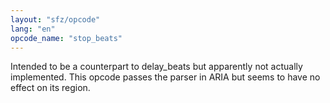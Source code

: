 ```yaml
---
layout: "sfz/opcode"
lang: "en"
opcode_name: "stop_beats"
---
```

Intended to be a counterpart to delay_beats but apparently not actually
implemented. This opcode passes the parser in ARIA but seems to have no effect
on its region.
